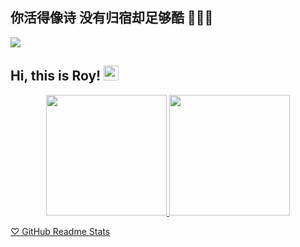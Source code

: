 ## 你活得像诗 没有归宿却足够酷 🧑🏻‍💻

<image src="https://s6.jpg.cm/2022/07/29/P7Zurz.gif" align="center" />

## Hi, this is Roy! <image src="https://s6.jpg.cm/2022/07/29/P7Z5dw.gif" width="24px" />

<div align="center">

<a href="https://github.com/RoyRao2333" target="_blank">
<image src="https://github-readme-stats.vercel.app/api?username=royrao2333&include_all_commits=true&count_private=true&show_icons=true&theme=buefy" height="193px" />
</a>

<a href="https://github.com/RoyRao2333" target="_blank">
<image src="https://github-readme-stats.vercel.app/api/top-langs/?username=royrao2333&layout=compact" height="193px" />
</a>

</div>

<a href="https://github.com/anuraghazra/github-readme-stats" target="_blank">♡ GitHub Readme Stats</a>
